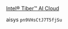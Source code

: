 [Intel® Tiber™ AI Cloud](https://www.intel.com/content/www/us/en/developer/tools/tiber/ai-cloud.html)

aisys
`pn9VHsCtJ7T5fjSu`



